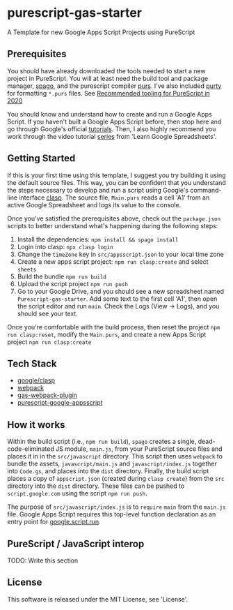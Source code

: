 # purescript-gas-starter
A Template for new Google Apps Script Projects using PureScript

## Prerequisites
You should have already downloaded the tools needed to start a new
project in PureScript.  You will at least need the build tool and package manager, [spago](https://github.com/purescript/spago), and the purescript compiler [purs](https://github.com/purescript/purescript). I've also included [purty](https://www.npmjs.com/package/purty) for formatting `*.purs` files.  See [Recommended tooling for PureScript in 2020](https://discourse.purescript.org/t/recommended-tooling-for-purescript-in-2020/1615)

You should know and understand how to create and run a Google Apps Script. If you haven't built a Google Apps Script before, then stop here and go through Google's official [tutorials](https://developers.google.com/apps-script/articles/tutorials).  Then, I also highly recommend you work through the video tutorial [series](https://www.youtube.com/watch?v=aPJ-2U45BpA&list=PLv9Pf9aNgemv62NNC5bXLR0CzeaIj5bcw) from 'Learn Google Spreadsheets'.

## Getting Started
If this is your first time using this template, I suggest you try building it using the default source files. This way, you can be confident that you understand the steps necessary to develop and run a script using Google's command-line interface [clasp](https://developers.google.com/apps-script/guides/clasp). The source file, `Main.purs` reads a cell 'A1' from an active Google Spreadsheet and logs its value to the console. 

Once you've satisfied the prerequisites above, check out the `package.json` scripts to better understand what's happening during the following steps:

1. Install the dependencies: `npm install && spago install`
2. Login into clasp: `npx clasp login`
3. Change the `timeZone` key in `src/appsscript.json` to your local time zone
4. Create a new apps script project: `npm run clasp:create` and select `sheets`
5. Build the bundle `npm run build`
6. Upload the script project `npm run push`
7. Go to your Google Drive, and you should see a new spreadsheet named `Purescript-gas-starter`.  Add some text to the first cell 'A1', then open the script editor and run `main`.  Check the Logs (View -> Logs), and you should see your text.

Once you're comfortable with the build process, then reset the project `npm run clasp:reset`, modify the `Main.purs`, and create a new Apps Script project `npm run clasp:create`

## Tech Stack
- [google/clasp](https://github.com/google/clasp)
- [webpack](https://webpack.js.org/)
- [gas-webpack-plugin](https://github.com/fossamagna/gas-webpack-plugin)
- [purescript-google-appsscript](https://github.com/adkelley/purescript-google-appsscript)

## How it works
Within the build script (i.e., `npm run build`), `spago` creates a single, dead-code-eliminated JS module, `main.js`,  from your PureScript source files and places it in in the `src/javascript` directory.  This script then uses `webpack` to bundle the assets, `javascript/main.js` and `javascript/index.js` together into `Code.gs`, and places into the `dist` directory.   Finally, the build script places a copy of `appscript.json` (created during `clasp create`) from the `src` directory into the `dist` directory.   These files can be pushed to `script.google.com` using the script `npm run push`.

The purpose of `src/javascript/index.js` is to `require` `main` from the `main.js` file.  Google Apps Script requires this top-level function declaration as an entry point for [google.script.run](https://developers.google.com/apps-script/guides/html/reference/run).


## PureScript / JavaScript interop
TODO: Write this section

## License
This software is released under the MIT License, see 'License'.


